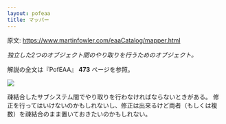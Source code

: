 ```yaml
---
layout: pofeaa
title: マッパー
---
```


原文: <https://www.martinfowler.com/eaaCatalog/mapper.html>

*独立した2つのオブジェクト間のやり取りを行うためのオブジェクト。*

解説の全文は『PofEAA』 **473** ページを参照。

![](https://www.martinfowler.com/eaaCatalog/mapperSketch.gif)

疎結合したサブシステム間でやり取りを行わなければならないときがある。 修正を行ってはいけないのかもしれないし、修正は出来るけど両者（もしくは複数）を疎結合のまま置いておきたいのかもしれない。
